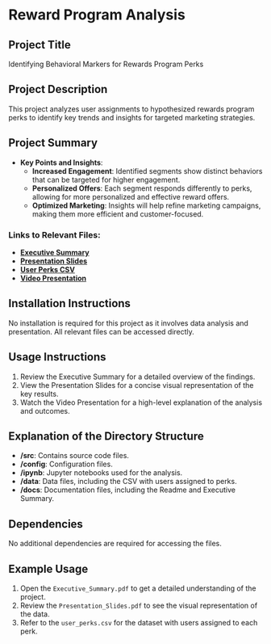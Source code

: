 # Reward Program Analysis

## Project Title
Identifying Behavioral Markers for Rewards Program Perks

## Project Description
This project analyzes user assignments to hypothesized rewards program perks to identify key trends and insights for targeted marketing strategies.

## Project Summary

- **Key Points and Insights**:
    - **Increased Engagement**: Identified segments show distinct behaviors that can be targeted for higher engagement.
    - **Personalized Offers**: Each segment responds differently to perks, allowing for more personalized and effective reward offers.
    - **Optimized Marketing**: Insights will help refine marketing campaigns, making them more efficient and customer-focused.

### Links to Relevant Files:
- **[Executive Summary](./Executive_Summary.pdf)**
- **[Presentation Slides](./Presentation_Slides.pdf)**
- **[User Perks CSV](./user_perks.csv)**
- **[Video Presentation](https://youtu.be/your-video-link)**

## Installation Instructions
No installation is required for this project as it involves data analysis and presentation. All relevant files can be accessed directly.

## Usage Instructions
1. Review the Executive Summary for a detailed overview of the findings.
2. View the Presentation Slides for a concise visual representation of the key results.
3. Watch the Video Presentation for a high-level explanation of the analysis and outcomes.

## Explanation of the Directory Structure
- **/src**: Contains source code files.
- **/config**: Configuration files.
- **/ipynb**: Jupyter notebooks used for the analysis.
- **/data**: Data files, including the CSV with users assigned to perks.
- **/docs**: Documentation files, including the Readme and Executive Summary.

## Dependencies
No additional dependencies are required for accessing the files.

## Example Usage
1. Open the `Executive_Summary.pdf` to get a detailed understanding of the project.
2. Review the `Presentation_Slides.pdf` to see the visual representation of the data.
3. Refer to the `user_perks.csv` for the dataset with users assigned to each perk.
